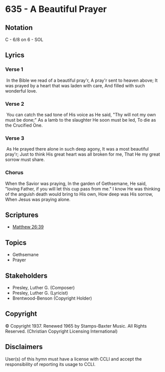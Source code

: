 # 635 - A Beautiful Prayer

## Notation

C - 6/8 on 6 - SOL

## Lyrics

### Verse 1

 In the Bible we read of a beautiful pray'r, A pray'r sent to heaven above; It was prayed by a heart that was laden with care, And filled with such wonderful love.

### Verse 2

 You can catch the sad tone of His voice as He said, "Thy will not my own must be done;" As a lamb to the slaughter He soon must be led, To die as the Crucified One.

### Verse 3

 As He prayed there alone in such deep agony, It was a most beautiful pray'r; Just to think His great heart was all broken for me, That He my great sorrow must share.

### Chorus

When the Savior was praying, In the garden of Gethsemane, He said, "loving Father, if you will let this cup pass from me."  I know He was thinking of the anguish death would bring to His own, How deep was His sorrow, When Jesus was praying alone.


## Scriptures

- [Matthew 26:39](https://www.biblegateway.com/passage/?search=Matthew%2026%3A39)

## Topics

- Gethsemane
- Prayer

## Stakeholders

- Presley, Luther G. (Composer)
- Presley, Luther G. (Lyricist)
- Brentwood-Benson (Copyright Holder)

## Copyright

© Copyright 1937. Renewed 1965 by Stamps-Baxter Music. All Rights Reserved.
(Christian Copyright Licensing International)

## Disclaimers

User(s) of this hymn must have a license with CCLI and accept the responsibility of reporting its usage to CCLI.

